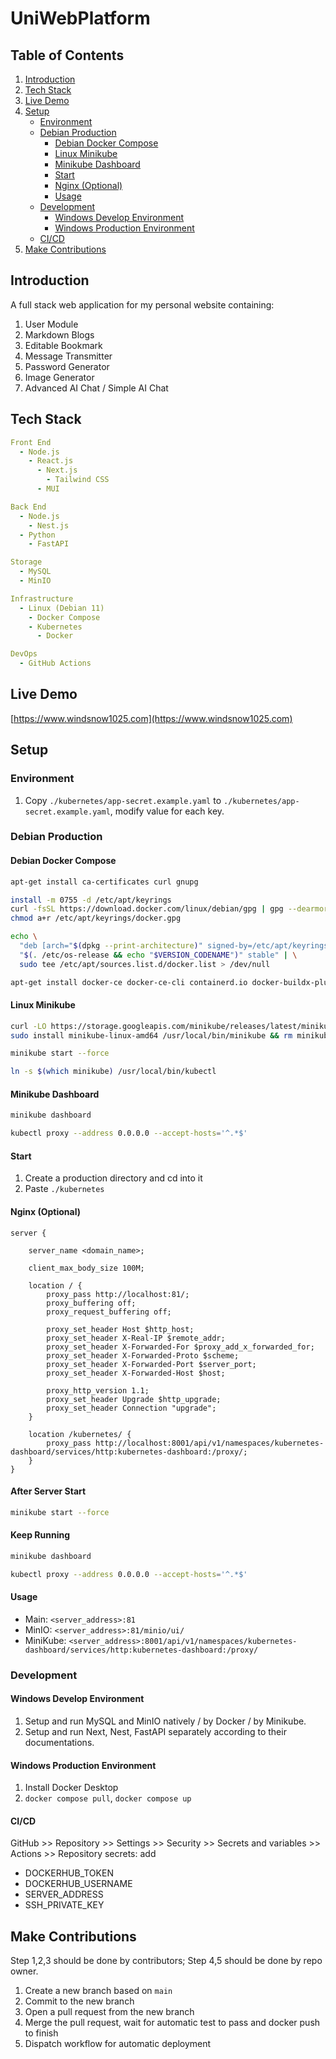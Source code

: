# UniWebPlatform

## Table of Contents

1. [Introduction](#introduction)
2. [Tech Stack](#tech-stack)
3. [Live Demo](#live-demo)
4. [Setup](#setup)
    - [Environment](#environment)
    - [Debian Production](#debian-production)
        - [Debian Docker Compose](#debian-docker-compose)
        - [Linux Minikube](#linux-minikube)
        - [Minikube Dashboard](#minikube-dashboard)
        - [Start](#start)
        - [Nginx (Optional)](#nginx-optional)
        - [Usage](#usage)
    - [Development](#development)
        - [Windows Develop Environment](#windows-develop-environment)
        - [Windows Production Environment](#windows-production-environment)
    - [CI/CD](#cicd)
5. [Make Contributions](#make-contributions)

## Introduction

A full stack web application for my personal website containing:
1. User Module
2. Markdown Blogs
3. Editable Bookmark
4. Message Transmitter
5. Password Generator
6. Image Generator
7. Advanced AI Chat / Simple AI Chat

## Tech Stack

```yaml
Front End
  - Node.js
    - React.js
      - Next.js
        - Tailwind CSS
      - MUI
```

```yaml
Back End
  - Node.js
    - Nest.js
  - Python
    - FastAPI
```

```yaml
Storage
  - MySQL
  - MinIO
```

```yaml
Infrastructure
  - Linux (Debian 11)
    - Docker Compose
    - Kubernetes
      - Docker
```

```yaml
DevOps
  - GitHub Actions
```

## Live Demo

[https://www.windsnow1025.com](https://www.windsnow1025.com)

## Setup

### Environment

1. Copy `./kubernetes/app-secret.example.yaml` to `./kubernetes/app-secret.example.yaml`, modify value for each key.

### Debian Production

#### Debian Docker Compose

```bash
apt-get install ca-certificates curl gnupg
```

```bash
install -m 0755 -d /etc/apt/keyrings
curl -fsSL https://download.docker.com/linux/debian/gpg | gpg --dearmor -o /etc/apt/keyrings/docker.gpg
chmod a+r /etc/apt/keyrings/docker.gpg
```

```bash
echo \
  "deb [arch="$(dpkg --print-architecture)" signed-by=/etc/apt/keyrings/docker.gpg] https://download.docker.com/linux/debian \
  "$(. /etc/os-release && echo "$VERSION_CODENAME")" stable" | \
  sudo tee /etc/apt/sources.list.d/docker.list > /dev/null
```

```bash
apt-get install docker-ce docker-ce-cli containerd.io docker-buildx-plugin docker-compose-plugin
```

#### Linux Minikube

```bash
curl -LO https://storage.googleapis.com/minikube/releases/latest/minikube-linux-amd64
sudo install minikube-linux-amd64 /usr/local/bin/minikube && rm minikube-linux-amd64
```

```bash
minikube start --force
```

```bash
ln -s $(which minikube) /usr/local/bin/kubectl
```

#### Minikube Dashboard

```bash
minikube dashboard
```

```bash
kubectl proxy --address 0.0.0.0 --accept-hosts='^.*$'
```

#### Start

1. Create a production directory and cd into it
2. Paste `./kubernetes`

#### Nginx (Optional)

```
server {

	server_name <domain_name>;

	client_max_body_size 100M;

    location / {
        proxy_pass http://localhost:81/;
        proxy_buffering off;
        proxy_request_buffering off;

        proxy_set_header Host $http_host;
        proxy_set_header X-Real-IP $remote_addr;
        proxy_set_header X-Forwarded-For $proxy_add_x_forwarded_for;
        proxy_set_header X-Forwarded-Proto $scheme;
        proxy_set_header X-Forwarded-Port $server_port;
        proxy_set_header X-Forwarded-Host $host;

        proxy_http_version 1.1;
        proxy_set_header Upgrade $http_upgrade;
        proxy_set_header Connection "upgrade";
    }

    location /kubernetes/ {
        proxy_pass http://localhost:8001/api/v1/namespaces/kubernetes-dashboard/services/http:kubernetes-dashboard:/proxy/;
    }
}
```

#### After Server Start

```bash
minikube start --force
```

#### Keep Running

```bash
minikube dashboard
```

```bash
kubectl proxy --address 0.0.0.0 --accept-hosts='^.*$'
```

#### Usage

- Main: `<server_address>:81`
- MinIO: `<server_address>:81/minio/ui/`
- MiniKube: `<server_address>:8001/api/v1/namespaces/kubernetes-dashboard/services/http:kubernetes-dashboard:/proxy/`

### Development

#### Windows Develop Environment

1. Setup and run MySQL and MinIO natively / by Docker / by Minikube.
2. Setup and run Next, Nest, FastAPI separately according to their documentations.

#### Windows Production Environment

1. Install Docker Desktop
2. `docker compose pull`, `docker compose up`

#### CI/CD

GitHub >> Repository >> Settings >> Security >> Secrets and variables >> Actions >> Repository secrets: add

- DOCKERHUB_TOKEN
- DOCKERHUB_USERNAME
- SERVER_ADDRESS
- SSH_PRIVATE_KEY

## Make Contributions

Step 1,2,3 should be done by contributors; Step 4,5 should be done by repo owner.

1. Create a new branch based on `main`
2. Commit to the new branch
3. Open a pull request from the new branch
4. Merge the pull request, wait for automatic test to pass and docker push to finish
5. Dispatch workflow for automatic deployment
